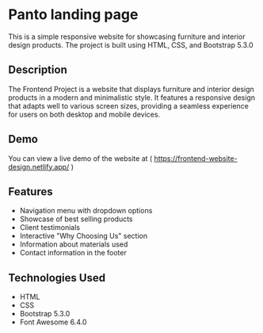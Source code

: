# Panto landing page
This is a simple responsive website for showcasing furniture and interior design products. The project is built using HTML, CSS, and Bootstrap 5.3.0
## Description
The Frontend Project is a website that displays furniture and interior design products in a modern and minimalistic style. It features a responsive design that adapts well to various screen sizes, providing a seamless experience for users on both desktop and mobile devices.
## Demo
You can view a live demo of the website at ( https://frontend-website-design.netlify.app/ )
## Features
* Navigation menu with dropdown options
* Showcase of best selling products
* Client testimonials
* Interactive "Why Choosing Us" section
* Information about materials used
* Contact information in the footer

## Technologies Used 
* HTML
* CSS
* Bootstrap 5.3.0
* Font Awesome 6.4.0